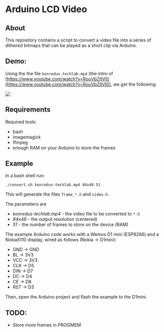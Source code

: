# Arduino LCD Video
## About
This repository contains a script to convert a video file into a series of dithered bitmaps that can be played as a short clip via Arduino.

## Demo:
Using the the file `konredus-techlab.mp4` (the intro of [https://www.youtube.com/watch?v=RouVbZltVII](https://www.youtube.com/watch?v=RouVbZltVII)), we get the following:

![](demo.gif)

## Requirements

Required tools:
- bash
- imagemagick
- ffmpeg
- enough RAM on your Arduino to store the frames

## Example
In a bash shell run: 
```
./convert.sh konredus-techlab.mp4 84x48 51
```
This will generate the files `frame_*.h` and `video.h`.

The parameters are
- *konredus-techlab.mp4* - the video file to be converted to `*.h`
- *84x48* - the output resolution (centered)
- *51* - the number of frames to store on the device (RAM)

The example Arduino code works with a Wemos D1 mini (ESP8266) and a Nokia5110 display, wired as follows (Nokia -> D1mini):

- GND -> GND
- BL -> 3V3
- VCC -> 3V3
- CLK -> D5
- DIN -> D7
- DC -> D4
- CE -> D8
- RST -> D3

Then, open the Arduino project and flash the example to the D1mini.

## TODO:
- Store more frames in PROGMEM